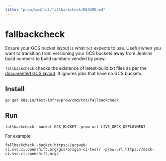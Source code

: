 ```yaml
---
title: "prow/cmd/tot/fallbackcheck/README.md"
---
```


# fallbackcheck

Ensure your GCS bucket layout is what `tot` expects to use. Useful when you want to transition
from versioning your GCS buckets away from Jenkins build numbers to build numbers vended
by prow. 

`fallbackcheck` checks the existence of latest-build.txt files as per the [documented GCS layout][1].
It ignores jobs that have no GCS buckets.

## Install

```shell
go get k8s.io/test-infra/prow/cmd/tot/fallbackcheck
```

## Run

```shell
fallbackcheck -bucket GCS_BUCKET -prow-url LIVE_DECK_DEPLOYMENT
```

For example:
```shell
fallbackcheck -bucket https://gcsweb-ci.svc.ci.openshift.org/gcs/origin-ci-test/ -prow-url https://deck-ci.svc.ci.openshift.org/
```

[1]: https://github.com/kubernetes/test-infra/tree/master/gubernator#gcs-bucket-layout
